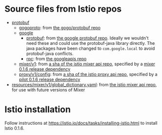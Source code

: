 # Source files from Istio repos

* [protobuf](./protobuf)
  * [gogoproto](./protobuf/gogoproto): from [the gogo/protobuf repo](https://github.com/gogo/protobuf/tree/master/gogoproto)
  * [google](./protobuf/google)
    * [protobuf](./protobuf/google/protobuf): from
        [the google protobuf repo](https://github.com/google/protobuf/tree/master/src/google/protobuf).
        Ideally we wouldn't need these and could use the protobuf-java library
        directly. The java packages have been changed to `com.google.local` to
        avoid protobuf-java conflicts.
    * [rpc](./protobuf/google/rpc): from [the googleapis repo](https://github.com/googleapis/googleapis/tree/master/google/rpc)
  * [mixer/v1](./protobuf/mixer/v1): from [a sha of the istio mixer api repo](https://github.com/istio/api/tree/7d82318c70c7ba8611eed585ac1a8da44a005adb/mixer/v1), specified by a [mixer 0.1.6 release dependency](https://github.com/istio/mixer/blob/0.1.6/WORKSPACE#L181)
  * [proxy/v1/config](./protobuf/proxy/v1/config): from [a sha of the istio proxy api repo](https://github.com/istio/api/tree/6e481630954efcad10c0ab43244e8991a5a36bfc/proxy/v1/config), specified by a [pilot 0.1.6 release dependency](https://github.com/istio/pilot/blob/0.1.6/WORKSPACE#L408)
* [resources/mixer/v1/global_dictionary.yaml](./resources/mixer/v1/global_dictionary.yaml): from [the istio mixer api repo](https://github.com/istio/api/blob/master/mixer/v1/global_dictionary.yaml), for use with future versions of Mixer

# Istio installation

Follow instructions at https://istio.io/docs/tasks/installing-istio.html to install Istio 0.1.6.
